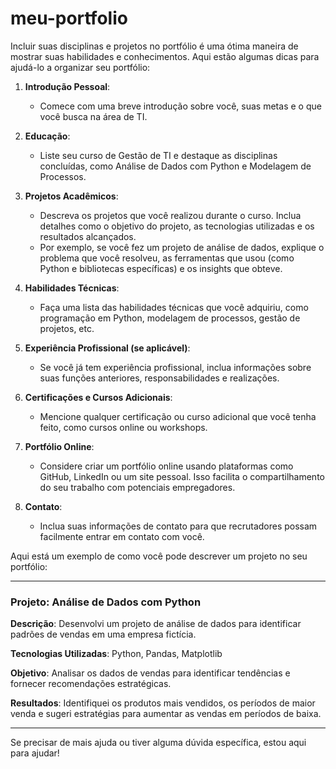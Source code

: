 # meu-portfolio
Incluir suas disciplinas e projetos no portfólio é uma ótima maneira de mostrar suas habilidades e conhecimentos. Aqui estão algumas dicas para ajudá-lo a organizar seu portfólio:

1. **Introdução Pessoal**:
   - Comece com uma breve introdução sobre você, suas metas e o que você busca na área de TI.

2. **Educação**:
   - Liste seu curso de Gestão de TI e destaque as disciplinas concluídas, como Análise de Dados com Python e Modelagem de Processos.

3. **Projetos Acadêmicos**:
   - Descreva os projetos que você realizou durante o curso. Inclua detalhes como o objetivo do projeto, as tecnologias utilizadas e os resultados alcançados.
   - Por exemplo, se você fez um projeto de análise de dados, explique o problema que você resolveu, as ferramentas que usou (como Python e bibliotecas específicas) e os insights que obteve.

4. **Habilidades Técnicas**:
   - Faça uma lista das habilidades técnicas que você adquiriu, como programação em Python, modelagem de processos, gestão de projetos, etc.

5. **Experiência Profissional (se aplicável)**:
   - Se você já tem experiência profissional, inclua informações sobre suas funções anteriores, responsabilidades e realizações.

6. **Certificações e Cursos Adicionais**:
   - Mencione qualquer certificação ou curso adicional que você tenha feito, como cursos online ou workshops.

7. **Portfólio Online**:
   - Considere criar um portfólio online usando plataformas como GitHub, LinkedIn ou um site pessoal. Isso facilita o compartilhamento do seu trabalho com potenciais empregadores.

8. **Contato**:
   - Inclua suas informações de contato para que recrutadores possam facilmente entrar em contato com você.

Aqui está um exemplo de como você pode descrever um projeto no seu portfólio:

---

### Projeto: Análise de Dados com Python

**Descrição**: Desenvolvi um projeto de análise de dados para identificar padrões de vendas em uma empresa fictícia.

**Tecnologias Utilizadas**: Python, Pandas, Matplotlib

**Objetivo**: Analisar os dados de vendas para identificar tendências e fornecer recomendações estratégicas.

**Resultados**: Identifiquei os produtos mais vendidos, os períodos de maior venda e sugeri estratégias para aumentar as vendas em períodos de baixa.

---

Se precisar de mais ajuda ou tiver alguma dúvida específica, estou aqui para ajudar!